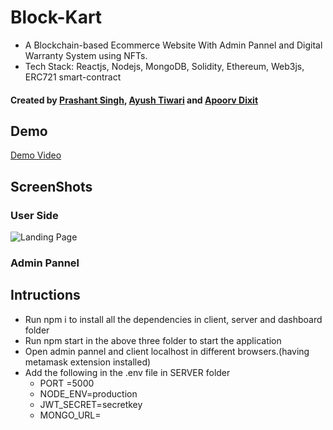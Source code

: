 # Block-Kart

- A Blockchain-based Ecommerce Website With Admin Pannel and Digital Warranty System using NFTs.
- Tech Stack: Reactjs, Nodejs, MongoDB, Solidity, Ethereum, Web3js, ERC721 smart-contract

#### Created by [Prashant Singh](https://github.com/prashant601), [Ayush Tiwari](https://github.com/ayushtiwari163) and [Apoorv Dixit](https://github.com/apoorvdixit88)

## Demo
[Demo Video](https://www.loom.com/share/027ea788340941f8897e866c4d7d43fc)

## ScreenShots

### User Side
![Landing Page](https://drive.google.com/file/d/11MR1ShZGz6jg-MR5bIGyZFz2VryYbCkX/view?usp=sharing)

### Admin Pannel


## Intructions
- Run npm i to install all the dependencies in client, server and dashboard folder
- Run npm start in the above three folder to start the application
- Open admin pannel and client localhost in different browsers.(having metamask extension installed)
- Add the following in the .env file in SERVER folder
  * PORT =5000
   * NODE_ENV=production
   * JWT_SECRET=secretkey
   * MONGO_URL=
